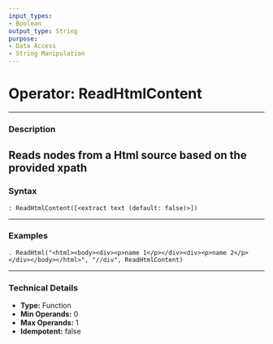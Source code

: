 ```yaml
---
input_types:
- Boolean
output_type: String
purpose:
- Data Access
- String Manipulation
---
```

# Operator: ReadHtmlContent
---
### **Description**
Reads nodes from a Html source based on the provided xpath
---
### **Syntax**
```
: ReadHtmlContent([<extract text (default: false)>])
```
---
### **Examples**
```
. ReadHtml("<html><body><div><p>name 1</p></div><div><p>name 2</p></div></body></html>", "//div", ReadHtmlContent)
```
---
### **Technical Details**
- **Type:** Function
- **Min Operands:** 0
- **Max Operands:** 1
- **Idempotent:** false